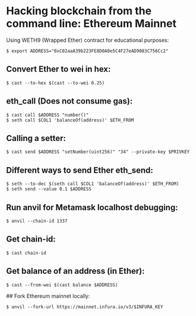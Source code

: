 # Hacking blockchain from the command line: Ethereum Mainnet

Using WETH9 (Wrapped Ether) contract for educational purposes:
```
$ export ADDRESS="0xC02aaA39b223FE8D0A0e5C4F27eAD9083C756Cc2"
```

## Convert Ether to wei in hex:
```
$ cast --to-hex $(cast --to-wei 0.25)
```
## eth_call (Does not consume gas):
```
$ cast call $ADDRESS "number()"
$ seth call $COL1 'balanceOf(address)' $ETH_FROM
```
## Calling a setter:
```
$ cast send $ADDRESS "setNumber(uint256)" "34" --private-key $PRIVKEY
```

## Different ways to send Ether eth_send:
```
$ seth --to-dec $(seth call $COL1 'balanceOf(address)' $ETH_FROM)
$ seth send --value 0.1 $ADDRESS
```

## Run anvil for Metamask localhost debugging:
```
$ anvil --chain-id 1337
```

## Get chain-id:
```
$ cast chain-id
```

## Get balance of an address (in Ether):
```
$ cast --from-wei $(cast balance $ADDRESS)
```

## Fork Ethereum mainnet locally:
```
$ anvil --fork-url https://mainnet.infura.io/v3/$INFURA_KEY
```
